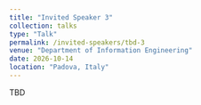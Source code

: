 ```yaml
---
title: "Invited Speaker 3"
collection: talks
type: "Talk"
permalink: /invited-speakers/tbd-3
venue: "Department of Information Engineering"
date: 2026-10-14
location: "Padova, Italy"
---
```


TBD